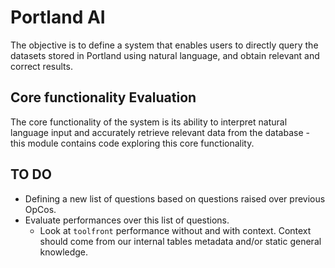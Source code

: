 # Portland AI

The objective is to define a system that enables users to directly query the datasets stored in Portland using natural language, and obtain relevant and correct results.

## Core functionality Evaluation

The core functionality of the system is its ability to interpret natural language input and accurately retrieve relevant data from the database - this module contains code exploring this core functionality.

## TO DO

- Defining a new list of questions based on questions raised over previous OpCos. 
- Evaluate performances over this list of questions.
  - Look at `toolfront` performance without and with context. Context should come from our internal tables metadata and/or static general knowledge.
